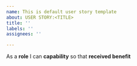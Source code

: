 ```yaml
---
name: This is default user story template
about: USER STORY:<TITLE>
title: ''
labels: ''
assignees: ''

---
```


As a **role** I can **capability** so that **received benefit**
